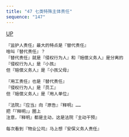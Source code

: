```yaml
---
title: "47 七类特殊主体责任"
sequence: "147"
---
```


[UP](/law/civil-law-index.html)

```text
『监护人责任』最大的特点是『替代责任』
啥叫『替代责任』？
『替代责任』就是『侵权行为人』和『赔偿义务人』是分离的
『侵权行为人』是『小孩』
但『赔偿义务人』是『小孩父母』

『用工责任』也是『替代责任』
『侵权行为人』是『员工』
但『赔偿义务人』是『用人单位』
```

```text
『法院』『应当』向『原告』『释明』……
把「『释明』」圈上
注意，『释明』都是主动，这是法院『主动干预』
```

```text
每次看到『物业公司』马上想『安保义务人责任』
```
